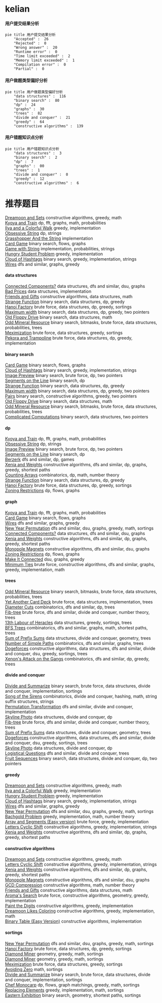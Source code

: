 # kelian
<!-- tabs:start -->
#### **用户提交结果分析**

```mermaid
pie title 用户提交结果分析
    "Accepted" :  26
    "Rejected" :  0
    "Wrong answer" :  20
    "Runtime error" :  0
    "Time limit exceeded" :  2
    "Memory limit exceeded" :  1
    "Compilation error" :  0
    "Partial" :  0
```
#### **用户做题类型偏好分析**

```mermaid
pie title 用户做题类型偏好分析
    "data structures" :  116
    "binary search" :  80
    "dp" :  24
    "graphs" :  30
    "trees" :  82
    "divide and conquer" :  21
    "greedy" :  64
    "constructive algorithms" :  139
```
#### **用户错题知识点分析**

```mermaid
pie title 用户错题知识点分析
    "data structures" :  3
    "binary search" :  2
    "dp" :  7
    "graphs" :  00
    "trees" :  1
    "divide and conquer" :  0
    "greedy" :  12
    "constructive algorithms" :  6
```
<!-- tabs:end -->
# 推荐题目
[Dreamoon and Sets](http://codeforces.com/problemset/problem/476/D)		constructive algorithms,
                        greedy,
                        math		  
[Kyoya and Train](http://codeforces.com/problemset/problem/553/E)		dp,
                        fft,
                        graphs,
                        math,
                        probabilities		  
[Ilya and a Colorful Walk](http://codeforces.com/problemset/problem/1119/A)		greedy,
                        implementation		  
[Obsessive String](http://codeforces.com/problemset/problem/494/B)		dp,
                        strings		  
[Grasshopper And the String](http://codeforces.com/problemset/problem/733/A)		implementation		  
[Card Game](http://codeforces.com/problemset/problem/808/F)		binary search,
                        flows,
                        graphs		  
[Game with String](http://codeforces.com/problemset/problem/930/B)		implementation,
                        probabilities,
                        strings		  
[Hungry Student Problem](http://codeforces.com/problemset/problem/903/A)		greedy,
                        implementation		  
[Cloud of Hashtags](http://codeforces.com/problemset/problem/777/D)		binary search,
                        greedy,
                        implementation,
                        strings		  
[Wires](http://codeforces.com/problemset/problem/1250/N)		dfs and similar,
                        graphs,
                        greedy		  
<!-- tabs:start -->
#### **data structures**
[Connected Components?](http://codeforces.com/problemset/problem/920/E)		data structures,
                        dfs and similar,
                        dsu,
                        graphs		  
[Bad Prices](http://codeforces.com/problemset/problem/1213/B)		data structures,
                        implementation		  
[Friends and Gifts](http://codeforces.com/problemset/problem/1283/C)		constructive algorithms,
                        data structures,
                        math		  
[Strange Function](https://codeforces.com/contest/1314/problem/E)		binary search,
                        data structures,
                        dp,
                        greedy		  
[Hanoi Factory](http://codeforces.com/problemset/problem/777/E)		brute force,
                        data structures,
                        dp,
                        greedy,
                        sortings		  
[Maximum width](http://codeforces.com/problemset/problem/1492/C)		binary search,
                        data structures,
                        dp,
                        greedy,
                        two pointers		  
[Old Floppy Drive](http://codeforces.com/problemset/problem/1490/G)		binary search,
                        data structures,
                        math		  
[Odd Mineral Resource](http://codeforces.com/problemset/problem/1479/D)		binary search,
                        bitmasks,
                        brute force,
                        data structures,
                        probabilities,
                        trees		  
[Meximization](http://codeforces.com/problemset/problem/1497/A)		brute force,
                        data structures,
                        greedy,
                        sortings		  
[Pekora and Trampoline](http://codeforces.com/problemset/problem/1491/C)		brute force,
                        data structures,
                        dp,
                        greedy,
                        implementation		  
#### **binary search**
[Card Game](http://codeforces.com/problemset/problem/808/F)		binary search,
                        flows,
                        graphs		  
[Cloud of Hashtags](http://codeforces.com/problemset/problem/777/D)		binary search,
                        greedy,
                        implementation,
                        strings		  
[Image Preview](http://codeforces.com/problemset/problem/650/B)		binary search,
                        brute force,
                        dp,
                        two pointers		  
[Segments on the Line](http://codeforces.com/problemset/problem/1055/E)		binary search,
                        dp		  
[Strange Function](https://codeforces.com/contest/1314/problem/E)		binary search,
                        data structures,
                        dp,
                        greedy		  
[Maximum width](http://codeforces.com/problemset/problem/1492/C)		binary search,
                        data structures,
                        dp,
                        greedy,
                        two pointers		  
[Pairs](http://codeforces.com/problemset/problem/1463/D)		binary search,
                        constructive algorithms,
                        greedy,
                        two pointers		  
[Old Floppy Drive](http://codeforces.com/problemset/problem/1490/G)		binary search,
                        data structures,
                        math		  
[Odd Mineral Resource](http://codeforces.com/problemset/problem/1479/D)		binary search,
                        bitmasks,
                        brute force,
                        data structures,
                        probabilities,
                        trees		  
[Complicated Computations](http://codeforces.com/problemset/problem/1436/E)		binary search,
                        data structures,
                        two pointers		  
#### **dp**
[Kyoya and Train](http://codeforces.com/problemset/problem/553/E)		dp,
                        fft,
                        graphs,
                        math,
                        probabilities		  
[Obsessive String](http://codeforces.com/problemset/problem/494/B)		dp,
                        strings		  
[Image Preview](http://codeforces.com/problemset/problem/650/B)		binary search,
                        brute force,
                        dp,
                        two pointers		  
[Segments on the Line](http://codeforces.com/problemset/problem/1055/E)		binary search,
                        dp		  
[Berzerk](http://codeforces.com/problemset/problem/786/A)		dfs and similar,
                        dp,
                        games		  
[Xenia and Weights](http://codeforces.com/problemset/problem/339/C)		constructive algorithms,
                        dfs and similar,
                        dp,
                        graphs,
                        greedy,
                        shortest paths		  
[Counting Arrays](http://codeforces.com/problemset/problem/893/E)		combinatorics,
                        dp,
                        math,
                        number theory		  
[Strange Function](https://codeforces.com/contest/1314/problem/E)		binary search,
                        data structures,
                        dp,
                        greedy		  
[Hanoi Factory](http://codeforces.com/problemset/problem/777/E)		brute force,
                        data structures,
                        dp,
                        greedy,
                        sortings		  
[Zoning Restrictions](http://codeforces.com/problemset/problem/1146/G)		dp,
                        flows,
                        graphs		  
#### **graph**
[Kyoya and Train](http://codeforces.com/problemset/problem/553/E)		dp,
                        fft,
                        graphs,
                        math,
                        probabilities		  
[Card Game](http://codeforces.com/problemset/problem/808/F)		binary search,
                        flows,
                        graphs		  
[Wires](http://codeforces.com/problemset/problem/1250/N)		dfs and similar,
                        graphs,
                        greedy		  
[New Year Permutation](http://codeforces.com/problemset/problem/500/B)		dfs and similar,
                        dsu,
                        graphs,
                        greedy,
                        math,
                        sortings		  
[Connected Components?](http://codeforces.com/problemset/problem/920/E)		data structures,
                        dfs and similar,
                        dsu,
                        graphs		  
[Xenia and Weights](http://codeforces.com/problemset/problem/339/C)		constructive algorithms,
                        dfs and similar,
                        dp,
                        graphs,
                        greedy,
                        shortest paths		  
[Monopole Magnets](http://codeforces.com/problemset/problem/1344/B)		constructive algorithms,
                        dfs and similar,
                        dsu,
                        graphs		  
[Zoning Restrictions](http://codeforces.com/problemset/problem/1146/G)		dp,
                        flows,
                        graphs		  
[Make It Connected](http://codeforces.com/problemset/problem/1095/F)		dsu,
                        graphs,
                        greedy		  
[Minimum Ties](http://codeforces.com/problemset/problem/1487/C)		brute force,
                        constructive algorithms,
                        dfs and similar,
                        graphs,
                        greedy,
                        implementation,
                        math		  
#### **trees**
[Odd Mineral Resource](http://codeforces.com/problemset/problem/1479/D)		binary search,
                        bitmasks,
                        brute force,
                        data structures,
                        probabilities,
                        trees		  
[Yet Another Card Deck](http://codeforces.com/problemset/problem/1511/C)		brute force,
                        data structures,
                        implementation,
                        trees		  
[Diameter Cuts](http://codeforces.com/problemset/problem/1499/F)		combinatorics,
                        dfs and similar,
                        dp,
                        trees		  
[Fib-tree](http://codeforces.com/problemset/problem/1491/E)		brute force,
                        dfs and similar,
                        divide and conquer,
                        number theory,
                        trees		  
[13th Labour of Heracles](http://codeforces.com/problemset/problem/1466/D)		data structures,
                        greedy,
                        sortings,
                        trees		  
[BFS Trees](http://codeforces.com/problemset/problem/1495/D)		combinatorics,
                        dfs and similar,
                        graphs,
                        math,
                        shortest paths,
                        trees		  
[Sum of Prefix Sums](http://codeforces.com/problemset/problem/1303/G)		data structures,
                        divide and conquer,
                        geometry,
                        trees		  
[Number of Simple Paths](http://codeforces.com/problemset/problem/1454/E)		combinatorics,
                        dfs and similar,
                        graphs,
                        trees		  
[Dogeforces](http://codeforces.com/problemset/problem/1494/D)		constructive algorithms,
                        data structures,
                        dfs and similar,
                        divide and conquer,
                        dsu,
                        greedy,
                        sortings,
                        trees		  
[Xenon's Attack on the Gangs](http://codeforces.com/problemset/problem/1292/C)		combinatorics,
                        dfs and similar,
                        dp,
                        greedy,
                        trees		  
#### **divide and conquer**
[Divide and Summarize](http://codeforces.com/problemset/problem/1461/D)		binary search,
                        brute force,
                        data structures,
                        divide and conquer,
                        implementation,
                        sortings		  
[Song of the Sirens](http://codeforces.com/problemset/problem/1466/G)		combinatorics,
                        divide and conquer,
                        hashing,
                        math,
                        string suffix structures,
                        strings		  
[Permutation Transformation](http://codeforces.com/problemset/problem/1490/D)		dfs and similar,
                        divide and conquer,
                        implementation		  
[Skyline Photo](https://codeforces.com/contest/1483/problem/C)		data structures,
                        divide and conquer,
                        dp		  
[Fib-tree](http://codeforces.com/problemset/problem/1491/E)		brute force,
                        dfs and similar,
                        divide and conquer,
                        number theory,
                        trees		  
[Sum of Prefix Sums](http://codeforces.com/problemset/problem/1303/G)		data structures,
                        divide and conquer,
                        geometry,
                        trees		  
[Dogeforces](http://codeforces.com/problemset/problem/1494/D)		constructive algorithms,
                        data structures,
                        dfs and similar,
                        divide and conquer,
                        dsu,
                        greedy,
                        sortings,
                        trees		  
[Skyline Photo](http://codeforces.com/problemset/problem/1482/E)		data structures,
                        divide and conquer,
                        dp		  
[Logistical Questions](http://codeforces.com/problemset/problem/566/C)		dfs and similar,
                        divide and conquer,
                        trees		  
[Fruit Sequences](http://codeforces.com/problemset/problem/1428/F)		binary search,
                        data structures,
                        divide and conquer,
                        dp,
                        two pointers		  
#### **greedy**
[Dreamoon and Sets](http://codeforces.com/problemset/problem/476/D)		constructive algorithms,
                        greedy,
                        math		  
[Ilya and a Colorful Walk](http://codeforces.com/problemset/problem/1119/A)		greedy,
                        implementation		  
[Hungry Student Problem](http://codeforces.com/problemset/problem/903/A)		greedy,
                        implementation		  
[Cloud of Hashtags](http://codeforces.com/problemset/problem/777/D)		binary search,
                        greedy,
                        implementation,
                        strings		  
[Wires](http://codeforces.com/problemset/problem/1250/N)		dfs and similar,
                        graphs,
                        greedy		  
[New Year Permutation](http://codeforces.com/problemset/problem/500/B)		dfs and similar,
                        dsu,
                        graphs,
                        greedy,
                        math,
                        sortings		  
[Bachgold Problem](http://codeforces.com/problemset/problem/749/A)		greedy,
                        implementation,
                        math,
                        number theory		  
[Array and Segments (Easy version)](http://codeforces.com/problemset/problem/1108/E1)		brute force,
                        greedy,
                        implementation		  
[Letters Cyclic Shift](http://codeforces.com/problemset/problem/708/A)		constructive algorithms,
                        greedy,
                        implementation,
                        strings		  
[Xenia and Weights](http://codeforces.com/problemset/problem/339/C)		constructive algorithms,
                        dfs and similar,
                        dp,
                        graphs,
                        greedy,
                        shortest paths		  
#### **constructive algorithms**
[Dreamoon and Sets](http://codeforces.com/problemset/problem/476/D)		constructive algorithms,
                        greedy,
                        math		  
[Letters Cyclic Shift](http://codeforces.com/problemset/problem/708/A)		constructive algorithms,
                        greedy,
                        implementation,
                        strings		  
[Xenia and Weights](http://codeforces.com/problemset/problem/339/C)		constructive algorithms,
                        dfs and similar,
                        dp,
                        graphs,
                        greedy,
                        shortest paths		  
[Monopole Magnets](http://codeforces.com/problemset/problem/1344/B)		constructive algorithms,
                        dfs and similar,
                        dsu,
                        graphs		  
[GCD Compression](http://codeforces.com/problemset/problem/1370/B)		constructive algorithms,
                        math,
                        number theory		  
[Friends and Gifts](http://codeforces.com/problemset/problem/1283/C)		constructive algorithms,
                        data structures,
                        math		  
[Aroma's Search](https://codeforces.com/contest/1293/problem/D)		brute force,
                        constructive algorithms,
                        geometry,
                        greedy,
                        implementation		  
[Paint the Digits](http://codeforces.com/problemset/problem/1209/C)		constructive algorithms,
                        greedy,
                        implementation		  
[Dreamoon Likes Coloring](https://codeforces.com/contest/1330/problem/C)		constructive algorithms,
                        greedy,
                        implementation,
                        math		  
[Binary Table (Easy Version)](https://codeforces.com/contest/1440/problem/C1)		constructive algorithms,
                        implementation		  
#### **sortings**
[New Year Permutation](http://codeforces.com/problemset/problem/500/B)		dfs and similar,
                        dsu,
                        graphs,
                        greedy,
                        math,
                        sortings		  
[Hanoi Factory](http://codeforces.com/problemset/problem/777/E)		brute force,
                        data structures,
                        dp,
                        greedy,
                        sortings		  
[Diamond Miner](https://codeforces.com/contest/1496/problem/C)		geometry,
                        greedy,
                        math,
                        sortings		  
[Diamond Miner](http://codeforces.com/problemset/problem/1495/A)		geometry,
                        greedy,
                        math,
                        sortings		  
[Meximization](http://codeforces.com/problemset/problem/1497/A)		brute force,
                        data structures,
                        greedy,
                        sortings		  
[Avoiding Zero](http://codeforces.com/problemset/problem/1427/A)		math,
                        sortings		  
[Divide and Summarize](http://codeforces.com/problemset/problem/1461/D)		binary search,
                        brute force,
                        data structures,
                        divide and conquer,
                        implementation,
                        sortings		  
[Chef Monocarp](http://codeforces.com/problemset/problem/1437/C)		dp,
                        flows,
                        graph matchings,
                        greedy,
                        math,
                        sortings		  
[Replacing Elements](http://codeforces.com/problemset/problem/1473/A)		greedy,
                        implementation,
                        math,
                        sortings		  
[Eastern Exhibition](http://codeforces.com/problemset/problem/1486/B)		binary search,
                        geometry,
                        shortest paths,
                        sortings		  
<!-- tabs:end -->
